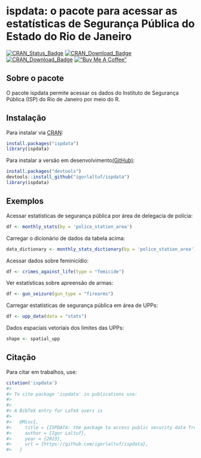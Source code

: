 
<!-- README.md is generated from README.Rmd. Please edit that file -->

# ispdata: o pacote para acessar as estatísticas de Segurança Pública do Estado do Rio de Janeiro

<!-- badges: start -->

[![CRAN_Status_Badge](http://www.r-pkg.org/badges/version/ispdata)](https://cran.r-project.org/package=ispdata)
[![CRAN_Download_Badge](http://cranlogs.r-pkg.org/badges/ispdata)](https://CRAN.R-project.org/package=ispdata)
[![CRAN_Download_Badge](http://cranlogs.r-pkg.org/badges/grand-total/ispdata)](https://CRAN.R-project.org/package=ispdata)
[![“Buy Me A
Coffee”](https://www.buymeacoffee.com/assets/img/custom_images/orange_img.png)](https://www.buymeacoffee.com/igorlaltuf)
<!-- badges: end -->

## Sobre o pacote

O pacote ispdata permite acessar os dados do Instituto de Segurança
Pública (ISP) do Rio de Janeiro por meio do R.

## Instalação

Para instalar via [CRAN](https://CRAN.R-project.org/package=ispdata):

``` r
install.packages("ispdata")
library(ispdata)
```

Para instalar a versão em
desenvolvimento[(GitHub)](https://github.com/igorlaltuf/ispdata):

``` r
install.packages("devtools")
devtools::install_github("igorlaltuf/ispdata")
library(ispdata)
```

## Exemplos

Acessar estatísticas de segurança pública por área de delegacia de
polícia:

``` r
df <- monthly_stats(by = 'police_station_area') 
```

Carregar o dicionário de dados da tabela acima:

``` r
data_dictionary <- monthly_stats_dictionary(by = 'police_station_area')
```

Acessar dados sobre feminicídio:

``` r
df <- crimes_against_life(type = "femicide")
```

Ver estatísticas sobre apreensão de armas:

``` r
df <- gun_seizure(gun_type = "firearms")
```

Carregar estatísticas de segurança pública em área de UPPs:

``` r
df <- upp_data(data = "stats")
```

Dados espaciais vetoriais dos limites das UPPs:

``` r
shape <- spatial_upp
```

## Citação

Para citar em trabalhos, use:

``` r
citation('ispdata')
#> 
#> To cite package 'ispdata' in publications use:
#> 
#> 
#> A BibTeX entry for LaTeX users is
#> 
#>   @Misc{,
#>     title = {ISPDATA: the package to access public security data from the State of Rio de Janeiro.},
#>     author = {Igor Laltuf},
#>     year = {2023},
#>     url = {https://github.com/igorlaltuf/ispdata},
#>   }
```
